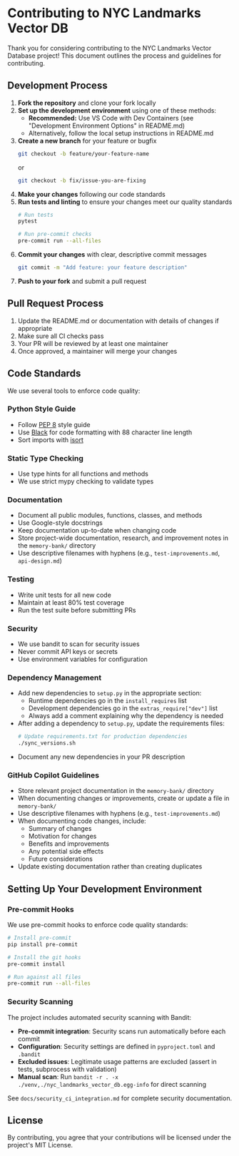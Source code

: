 # Contributing to NYC Landmarks Vector DB

Thank you for considering contributing to the NYC Landmarks Vector Database project!
This document outlines the process and guidelines for contributing.

## Development Process

1. **Fork the repository** and clone your fork locally
1. **Set up the development environment** using one of these methods:
   - **Recommended:** Use VS Code with Dev Containers (see "Development Environment
     Options" in README.md)
   - Alternatively, follow the local setup instructions in README.md
1. **Create a new branch** for your feature or bugfix
   ```bash
   git checkout -b feature/your-feature-name
   ```
   or
   ```bash
   git checkout -b fix/issue-you-are-fixing
   ```
1. **Make your changes** following our code standards
1. **Run tests and linting** to ensure your changes meet our quality standards
   ```bash
   # Run tests
   pytest

   # Run pre-commit checks
   pre-commit run --all-files
   ```
1. **Commit your changes** with clear, descriptive commit messages
   ```bash
   git commit -m "Add feature: your feature description"
   ```
1. **Push to your fork** and submit a pull request

## Pull Request Process

1. Update the README.md or documentation with details of changes if appropriate
1. Make sure all CI checks pass
1. Your PR will be reviewed by at least one maintainer
1. Once approved, a maintainer will merge your changes

## Code Standards

We use several tools to enforce code quality:

### Python Style Guide

- Follow [PEP 8](https://www.python.org/dev/peps/pep-0008/) style guide
- Use [Black](https://black.readthedocs.io/) for code formatting with 88 character line
  length
- Sort imports with [isort](https://pycqa.github.io/isort/)

### Static Type Checking

- Use type hints for all functions and methods
- We use strict mypy checking to validate types

### Documentation

- Document all public modules, functions, classes, and methods
- Use Google-style docstrings
- Keep documentation up-to-date when changing code
- Store project-wide documentation, research, and improvement notes in the
  `memory-bank/` directory
- Use descriptive filenames with hyphens (e.g., `test-improvements.md`, `api-design.md`)

### Testing

- Write unit tests for all new code
- Maintain at least 80% test coverage
- Run the test suite before submitting PRs

### Security

- We use bandit to scan for security issues
- Never commit API keys or secrets
- Use environment variables for configuration

### Dependency Management

- Add new dependencies to `setup.py` in the appropriate section:
  - Runtime dependencies go in the `install_requires` list
  - Development dependencies go in the `extras_require["dev"]` list
  - Always add a comment explaining why the dependency is needed
- After adding a dependency to `setup.py`, update the requirements files:
  ```bash
  # Update requirements.txt for production dependencies
  ./sync_versions.sh
  ```
- Document any new dependencies in your PR description

### GitHub Copilot Guidelines

- Store relevant project documentation in the `memory-bank/` directory
- When documenting changes or improvements, create or update a file in `memory-bank/`
- Use descriptive filenames with hyphens (e.g., `test-improvements.md`)
- When documenting code changes, include:
  - Summary of changes
  - Motivation for changes
  - Benefits and improvements
  - Any potential side effects
  - Future considerations
- Update existing documentation rather than creating duplicates

## Setting Up Your Development Environment

### Pre-commit Hooks

We use pre-commit hooks to enforce code quality standards:

```bash
# Install pre-commit
pip install pre-commit

# Install the git hooks
pre-commit install

# Run against all files
pre-commit run --all-files
```

### Security Scanning

The project includes automated security scanning with Bandit:

- **Pre-commit integration**: Security scans run automatically before each commit
- **Configuration**: Security settings are defined in `pyproject.toml` and `.bandit`
- **Excluded issues**: Legitimate usage patterns are excluded (assert in tests, subprocess with validation)
- **Manual scan**: Run `bandit -r . -x ./venv,./nyc_landmarks_vector_db.egg-info` for direct scanning

See `docs/security_ci_integration.md` for complete security documentation.

## License

By contributing, you agree that your contributions will be licensed under the project's
MIT License.
